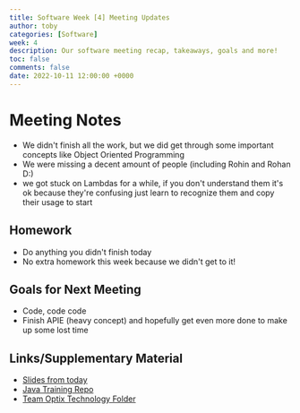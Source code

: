 ```yaml
---
title: Software Week [4] Meeting Updates
author: toby
categories: [Software]
week: 4
description: Our software meeting recap, takeaways, goals and more!
toc: false
comments: false
date: 2022-10-11 12:00:00 +0000
--- 
```


# Meeting Notes
 - We didn't finish all the work, but we did get through some important concepts like Object Oriented Programming
 - We were missing a decent amount of people (including Rohin and Rohan D:)
 - we got stuck on Lambdas for a while, if you don't understand them it's ok because they're confusing just learn to recognize them and copy their usage to start


## Homework
 - Do anything you didn't finish today
 - No extra homework this week because we didn't get to it!

## Goals for Next Meeting
 - Code, code code
 - Finish APIE (heavy concept) and hopefully get even more done to make up some lost time

## Links/Supplementary Material
 - [Slides from today](https://docs.google.com/presentation/d/1e8POkHVZ3OxgO2Z82tCjRrL3134yRakucqcEWiRxKQk/edit#slide=id.g1642d9cd631_0_1354)
 - [Java Training Repo](https://github.com/Team-Optix-3749/Java-Training)
 - [Team Optix Technology Folder](https://drive.google.com/drive/folders/1D4VNl_CzpGJff69jR2onBDxhrS-d7Ol8?usp=sharing)

